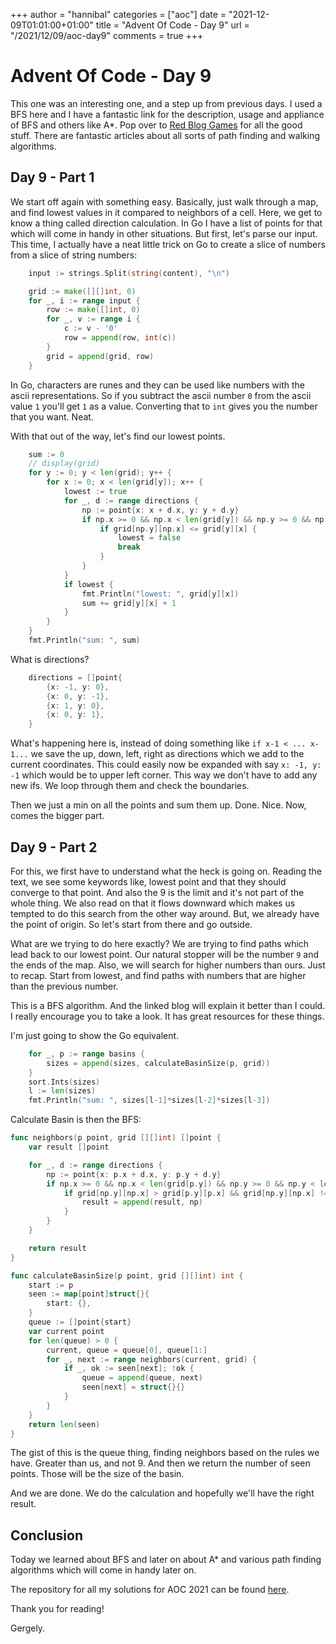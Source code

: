 +++
author = "hannibal"
categories = ["aoc"]
date = "2021-12-09T01:01:00+01:00"
title = "Advent Of Code - Day 9"
url = "/2021/12/09/aoc-day9"
comments = true
+++

# Advent Of Code - Day 9

This one was an interesting one, and a step up from previous days. I used a BFS here and I have a fantastic link for the
description, usage and appliance of BFS and others like A*. Pop over to [Red Blog Games](https://www.redblobgames.com/pathfinding/a-star/introduction.html) for
all the good stuff. There are fantastic articles about all sorts of path finding and walking algorithms.

## Day 9 - Part 1

We start off again with something easy. Basically, just walk through a map, and find lowest values in it compared to
neighbors of a cell. Here, we get to know a thing called direction calculation. In Go I have a list of points for that
which will come in handy in other situations. But first, let's parse our input. This time, I actually have a neat little
trick on Go to create a slice of numbers from a slice of string numbers:

```go
	input := strings.Split(string(content), "\n")

	grid := make([][]int, 0)
	for _, i := range input {
		row := make([]int, 0)
		for _, v := range i {
			c := v - '0'
			row = append(row, int(c))
		}
		grid = append(grid, row)
	}
```

In Go, characters are runes and they can be used like numbers with the ascii representations. So if you subtract the
ascii number `0` from the ascii value `1` you'll get `1` as a value. Converting that to `int` gives you the number that
you want. Neat.

With that out of the way, let's find our lowest points.

```go
	sum := 0
	// display(grid)
	for y := 0; y < len(grid); y++ {
		for x := 0; x < len(grid[y]); x++ {
			lowest := true
			for _, d := range directions {
				np := point{x: x + d.x, y: y + d.y}
				if np.x >= 0 && np.x < len(grid[y]) && np.y >= 0 && np.y < len(grid) {
					if grid[np.y][np.x] <= grid[y][x] {
						lowest = false
						break
					}
				}
			}
			if lowest {
				fmt.Println("lowest: ", grid[y][x])
				sum += grid[y][x] + 1
			}
		}
	}
	fmt.Println("sum: ", sum)
```

What is directions?

```go
	directions = []point{
		{x: -1, y: 0},
		{x: 0, y: -1},
		{x: 1, y: 0},
		{x: 0, y: 1},
	}
```

What's happening here is, instead of doing something like `if x-1 < ... x-1...` we save the up, down, left, right as
directions which we add to the current coordinates. This could easily now be expanded with say `x: -1, y: -1` which would
be to upper left corner. This way we don't have to add any new ifs. We loop through them and check the boundaries.

Then we just a min on all the points and sum them up. Done. Nice. Now, comes the bigger part.

## Day 9 - Part 2

For this, we first have to understand what the heck is going on. Reading the text, we see some keywords like, lowest point
and that they should converge to that point. And also the 9 is the limit and it's not part of the whole thing. We also
read on that it flows downward which makes us tempted to do this search from the other way around. But, we already have
the point of origin. So let's start from there and go outside.

What are we trying to do here exactly? We are trying to find paths which lead back to our lowest point. Our natural
stopper will be the number `9` and the ends of the map. Also, we will search for higher numbers than ours. Just to recap.
Start from lowest, and find paths with numbers that are higher than the previous number.

This is a BFS algorithm. And the linked blog will explain it better than I could. I really encourage you to take a look.
It has great resources for these things.

I'm just going to show the Go equivalent.

```go
	for _, p := range basins {
		sizes = append(sizes, calculateBasinSize(p, grid))
	}
	sort.Ints(sizes)
	l := len(sizes)
	fmt.Println("sum: ", sizes[l-1]*sizes[l-2]*sizes[l-3])
```

Calculate Basin is then the BFS:

```go
func neighbors(p point, grid [][]int) []point {
	var result []point

	for _, d := range directions {
		np := point{x: p.x + d.x, y: p.y + d.y}
		if np.x >= 0 && np.x < len(grid[p.y]) && np.y >= 0 && np.y < len(grid) {
			if grid[np.y][np.x] > grid[p.y][p.x] && grid[np.y][np.x] != 9 {
				result = append(result, np)
			}
		}
	}

	return result
}

func calculateBasinSize(p point, grid [][]int) int {
	start := p
	seen := map[point]struct{}{
		start: {},
	}
	queue := []point{start}
	var current point
	for len(queue) > 0 {
		current, queue = queue[0], queue[1:]
		for _, next := range neighbors(current, grid) {
			if _, ok := seen[next]; !ok {
				queue = append(queue, next)
				seen[next] = struct{}{}
			}
		}
	}
	return len(seen)
}
```

The gist of this is the queue thing, finding neighbors based on the rules we have. Greater than us, and not 9. And then
we return the number of seen points. Those will be the size of the basin.

And we are done. We do the calculation and hopefully we'll have the right result.

## Conclusion

Today we learned about BFS and later on about A* and various path finding algorithms which will come in handy later on.

The repository for all my solutions for AOC 2021 can be found [here](https://github.com/Skarlso/aoc2021).

Thank you for reading!

Gergely.
